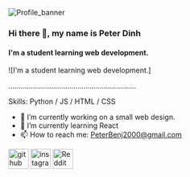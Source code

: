 ![Profile_banner](https://user-images.githubusercontent.com/54533061/142570170-a5f2eebf-60c6-4aa6-a8a3-b485557c288d.png)
### Hi there 👋, my name is Peter Dinh
#### I'm a student learning web development.
![I'm a student learning web development.] <br/>

...............................................................

Skills: Python / JS / HTML / CSS


- 🔭 I’m currently working on a small web design. 
- 🌱 I’m currently learning React 
- 📫 How to reach me: PeterBenj2000@gmail.com 


[<img src='https://cdn.jsdelivr.net/npm/simple-icons@3.0.1/icons/github.svg' alt='github' height='40'>](https://github.com/PeterBenj2000)  [<img src='https://cdn.jsdelivr.net/npm/simple-icons@3.0.1/icons/instagram.svg' alt='instagram' height='40'>](https://www.instagram.com/peteshacker/)  [<img src='https://cdn.jsdelivr.net/npm/simple-icons@3.0.1/icons/reddit.svg' alt='Reddit' height='40'>](https://www.reddit.com/user/radoz31)  

